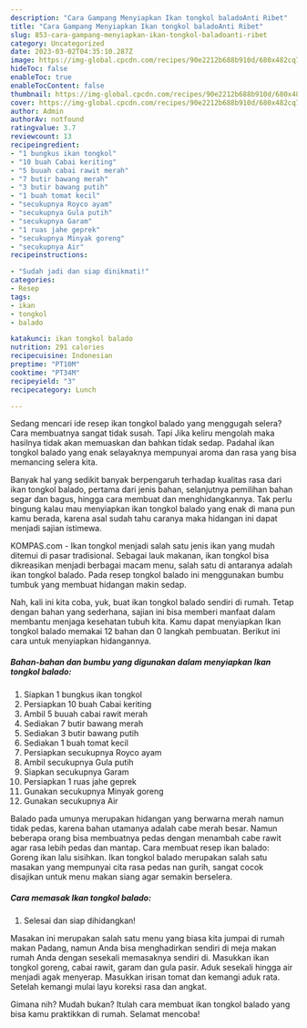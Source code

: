 ```yaml
---
description: "Cara Gampang Menyiapkan Ikan tongkol baladoAnti Ribet"
title: "Cara Gampang Menyiapkan Ikan tongkol baladoAnti Ribet"
slug: 853-cara-gampang-menyiapkan-ikan-tongkol-baladoanti-ribet
category: Uncategorized
date: 2023-03-02T04:35:10.287Z
image: https://img-global.cpcdn.com/recipes/90e2212b688b910d/680x482cq70/ikan-tongkol-balado-foto-resep-utama.jpg
hideToc: false
enableToc: true
enableTocContent: false
thumbnail: https://img-global.cpcdn.com/recipes/90e2212b688b910d/680x482cq70/ikan-tongkol-balado-foto-resep-utama.jpg
cover: https://img-global.cpcdn.com/recipes/90e2212b688b910d/680x482cq70/ikan-tongkol-balado-foto-resep-utama.jpg
author: Admin
authorAv: notfound
ratingvalue: 3.7
reviewcount: 13
recipeingredient:
- "1 bungkus ikan tongkol"
- "10 buah Cabai keriting"
- "5 buuah cabai rawit merah"
- "7 butir bawang merah"
- "3 butir bawang putih"
- "1 buah tomat kecil"
- "secukupnya Royco ayam"
- "secukupnya Gula putih"
- "secukupnya Garam"
- "1 ruas jahe geprek"
- "secukupnya Minyak goreng"
- "secukupnya Air"
recipeinstructions:

- "Sudah jadi dan siap dinikmati!"
categories:
- Resep
tags:
- ikan
- tongkol
- balado

katakunci: ikan tongkol balado 
nutrition: 291 calories
recipecuisine: Indonesian
preptime: "PT10M"
cooktime: "PT34M"
recipeyield: "3"
recipecategory: Lunch

---
```



Sedang mencari ide resep ikan tongkol balado yang menggugah selera? Cara membuatnya sangat tidak susah. Tapi Jika keliru mengolah maka hasilnya tidak akan memuaskan dan bahkan tidak sedap. Padahal ikan tongkol balado yang enak selayaknya mempunyai aroma dan rasa yang bisa memancing selera kita.


Banyak hal yang sedikit banyak berpengaruh terhadap kualitas rasa dari ikan tongkol balado, pertama dari jenis bahan, selanjutnya pemilihan bahan segar dan bagus, hingga cara membuat dan menghidangkannya. Tak perlu bingung kalau mau menyiapkan ikan tongkol balado yang enak di mana pun kamu berada, karena asal sudah tahu caranya maka hidangan ini dapat menjadi sajian istimewa.

KOMPAS.com - Ikan tongkol menjadi salah satu jenis ikan yang mudah ditemui di pasar tradisional. Sebagai lauk makanan, ikan tongkol bisa dikreasikan menjadi berbagai macam menu, salah satu di antaranya adalah ikan tongkol balado. Pada resep tongkol balado ini menggunakan bumbu tumbuk yang membuat hidangan makin sedap.


Nah, kali ini kita coba, yuk, buat ikan tongkol balado sendiri di rumah. Tetap dengan bahan yang sederhana, sajian ini bisa memberi manfaat dalam membantu menjaga kesehatan tubuh kita. Kamu dapat menyiapkan Ikan tongkol balado memakai 12 bahan dan 0 langkah pembuatan. Berikut ini cara untuk menyiapkan hidangannya.

<!--inarticleads1-->

##### Bahan-bahan dan bumbu yang digunakan dalam menyiapkan Ikan tongkol balado:

1. Siapkan 1 bungkus ikan tongkol
1. Persiapkan 10 buah Cabai keriting
1. Ambil 5 buuah cabai rawit merah
1. Sediakan 7 butir bawang merah
1. Sediakan 3 butir bawang putih
1. Sediakan 1 buah tomat kecil
1. Persiapkan secukupnya Royco ayam
1. Ambil secukupnya Gula putih
1. Siapkan secukupnya Garam
1. Persiapkan 1 ruas jahe geprek
1. Gunakan secukupnya Minyak goreng
1. Gunakan secukupnya Air


Balado pada umunya merupakan hidangan yang berwarna merah namun tidak pedas, karena bahan utamanya adalah cabe merah besar. Namun beberapa orang bisa membuatnya pedas dengan menambah cabe rawit agar rasa lebih pedas dan mantap. Cara membuat resep ikan balado: Goreng ikan lalu sisihkan. Ikan tongkol balado merupakan salah satu masakan yang mempunyai cita rasa pedas nan gurih, sangat cocok disajikan untuk menu makan siang agar semakin berselera. 

<!--inarticleads2-->

##### Cara memasak Ikan tongkol balado:


1. Selesai dan siap dihidangkan!

Masakan ini merupakan salah satu menu yang biasa kita jumpai di rumah makan Padang, namun Anda bisa menghadirkan sendiri di meja makan rumah Anda dengan sesekali memasaknya sendiri di. Masukkan ikan tongkol goreng, cabai rawit, garam dan gula pasir. Aduk sesekali hingga air menjadi agak menyerap. Masukkan irisan tomat dan kemangi aduk rata. Setelah kemangi mulai layu koreksi rasa dan angkat. 

Gimana nih? Mudah bukan? Itulah cara membuat ikan tongkol balado yang bisa kamu praktikkan di rumah. Selamat mencoba!
